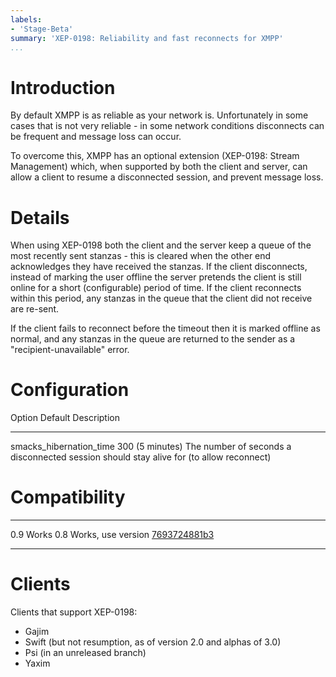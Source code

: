 ```yaml
---
labels:
- 'Stage-Beta'
summary: 'XEP-0198: Reliability and fast reconnects for XMPP'
...
```


Introduction
============

By default XMPP is as reliable as your network is. Unfortunately in some
cases that is not very reliable - in some network conditions disconnects
can be frequent and message loss can occur.

To overcome this, XMPP has an optional extension (XEP-0198: Stream
Management) which, when supported by both the client and server, can
allow a client to resume a disconnected session, and prevent message
loss.

Details
=======

When using XEP-0198 both the client and the server keep a queue of the
most recently sent stanzas - this is cleared when the other end
acknowledges they have received the stanzas. If the client disconnects,
instead of marking the user offline the server pretends the client is
still online for a short (configurable) period of time. If the client
reconnects within this period, any stanzas in the queue that the client
did not receive are re-sent.

If the client fails to reconnect before the timeout then it is marked
offline as normal, and any stanzas in the queue are returned to the
sender as a "recipient-unavailable" error.

Configuration
=============

  Option                      Default           Description
  --------------------------- ----------------- -----------------------------------------------------------------------------------------
  smacks\_hibernation\_time   300 (5 minutes)   The number of seconds a disconnected session should stay alive for (to allow reconnect)

Compatibility
=============

  ----- --------------------------------------------------------------------------------------------------------------------------------------------------------
  0.9   Works
  0.8   Works, use version [7693724881b3](http://prosody-modules.googlecode.com/hg-history/7693724881b3f3cdafa35763f00dd040d02313bf/mod_smacks/mod_smacks.lua)
  ----- --------------------------------------------------------------------------------------------------------------------------------------------------------

Clients
=======

Clients that support XEP-0198:

-   Gajim
-   Swift (but not resumption, as of version 2.0 and alphas of 3.0)
-   Psi (in an unreleased branch)
-   Yaxim
